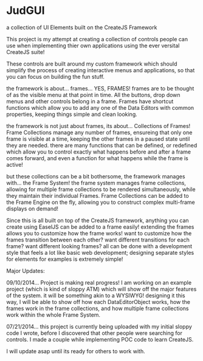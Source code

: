 JudGUI
======

a collection of UI Elements built on the CreateJS Framework

This project is my attempt at creating a collection of controls people can use when implementing thier own applications using 
the ever versital CreateJS suite!  

These controls are built around my custom framework which should simplify the process of creating interactive menus and applications, so that you can focus on building the fun stuff.

the framework is about... frames... YES, FRAMES! frames are to be thought of as the visible menu at that point in time. All the buttons, drop down menus and other controls belong in a frame. Frames have shortcut functions which allow you to add any one of the Data Editors with common properties, keeping things simple and clean looking.

the framework is not just about frames, its about... Collections of Frames! Frame Collections manage any number of frames, ensureing that only one frame is visible at a time, keeping the other frames in a paused state until they are needed. there are many functions that can be defined, or redefined which allow you to control exactly what happens before and after a frame comes forward, and even a function for what happens while the frame is active!

but these collections can be a bit bothersome, the framework manages with... the Frame System! the frame system manages frame collections, allowing for multiple frame collections to be rendered simultaneously, while they maintain their individual Frames. Frame Collections can be added to the Frame Engine on the fly, allowing you to construct complex multi-frame displays on demand!

Since this is all built on top of the CreateJS framework, anything you can create using EaselJS can be added to a frame easily! extending the frames allows you to customize how the frame works! want to customize how the frames transition between each other? want different transitions for each frame? want different looking frames? all can be done with a development style that feels a lot like basic web development; designing separate styles for elements for examples is extremely simple!

Major Updates:

09/10/2014... Project is making real progress! I am working on an example project (which is kind of sloppy ATM) which will show off the major features of the system. it will be something akin to a WYSIWYG!  designing it this way, I will be able to show off how each DataEditorObject works, how the frames work in the frame collections, and how multiple frame collections work within the whole Frame System.  

07/21/2014... this project is currently being uploaded with my initial sloppy code I wrote, before I discovered
that other people were searching for controls.  I made a couple while implementing POC code to learn CreateJS.


I will update asap until its ready for others to work with.
